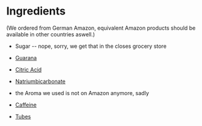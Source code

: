 # Ingredients

(We ordered from German Amazon, equivalent Amazon products should be available in other countries aswell.)

* Sugar -- nope, sorry, we get that in the closes grocery store
* [Guarana](http://www.amazon.de/Goldener-Zweig-Pures-Guarana-Zus%C3%A4tze/dp/B004RJ5R8K)
* [Citric Acid](http://www.amazon.de/Teltomalz-Zitronens%C3%A4ure-2-5-kg/dp/B008AI1YZE)
* [Natriumbicarbonate](http://www.amazon.de/Teltomalz-Natriumbicarbonat-2-5-kg/dp/B00ALSHMA2)
* the Aroma we used is not on Amazon anymore, sadly
* [Caffeine](http://www.amazon.de/Pharmazeutische-verschiedene-Sicherheitsdatenblatt-Dosierl%C3%B6ffel-Analysezertifikat/dp/B00MG2TKN8/)

* [Tubes](http://www.laborware.de/reagenzglaeser/reagenzglaeser-kunststoff/reagenzglaeser-12-75mm-reagenzglas-polystyrol-100-stueck/a-101474/)
